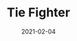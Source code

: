 ---
title: "Tie Fighter"
date: "2021-02-04"
cover_img: "https://lh3.googleusercontent.com/JXwAah7XGo7lMwVYVpAABmRrw5_U_3OEAwf7lHtzKeKMQjl3mtyHO6mbo2ngSjY4heMUeSBuleBLyrjrc63ruZ_AO7KxNnuFCtKYDGQS_lkDRnhY326xN5vSR2FQMM-QlTF7tHwgcA=w2400"
img1: "https://lh3.googleusercontent.com/6VIsYyZfKaO8yiXhsNTEWjuxcyUaklaZnC89OsuZwz8ylxaqKOvr3SJgGx6lTHsj10r_NnHmbeO_9HaJcvJ_eVrfvGgbdXvzTaSAR11WCxdG0Ac0KKNnZWFzK2xmSf8Lv0HdddRhPQ=w2400"
img2: "https://lh3.googleusercontent.com/sj299JXVV_jwD7l1UlPw6udzw_PAMPpD7RQP0hLA-TeQ0bSZTLiGMpvhGyt6ERgyuC7ghEw-gTQ1xjiW3h6hiGPv0a201FILLnT-yDF1UiJwZQqPDh7-xMCd7oVrh73AeoINE8Vu3w=w2400"
img3: "https://lh3.googleusercontent.com/SWy3o94G87tlpzMTp8S40ksRwTabOqDFW-8NS_y3imVHxWvLZmZbjQByRS21JrrY7TulEz4tpeJclJy9IMAbZoIi6szSWSwKURTzdVOXMeIcvC08Z2eEyih3MPFdsk7kaVeqP6uplA=w2400"
img4: "https://lh3.googleusercontent.com/JQUIwu5Hbcz7MOxjqaL4PZTjk3uViq49ucfcSWncgdeheoGgcD4_-bGvXaDnZpRB-SWnnJYo6X7xqeHI2c2TxN8IXpQN24tNo98lNDdhDfih1GteumyqNN5CcQPGq_MfQs9Ypf2iCA=w2400"
img5: "https://lh3.googleusercontent.com/PkqfGoVnegjwpP3xPezfnpL5L8wSGw8D2XP5L_5wo55h_nVSEVrvcNxys3wZjxh5wuYJUkG4HtRXvlAcB7EST3hu5KQIH0aXQTUFvmu1CXgwTQhDrHAiyK5URKr_CqNSerCtMbNkuw=w2400"
---
